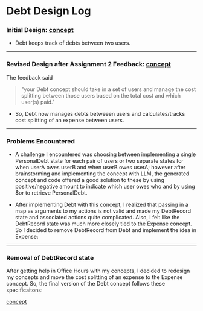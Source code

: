 # Debt Design Log

### Initial Design: [concept](../../../context/design/concepts/Debt/initialConcept.md/steps/_.f5ae342d.md)
- Debt keeps track of debts between two users.

---
### Revised Design after Assignment 2 Feedback: [concept](../../../context/design/concepts/Debt/Debt.md/steps/concept.b99abe8d.md)
The feedback said
> "your Debt concept should take in a set of users and manage the cost splitting between those users based on the total cost and which user(s) paid."
- So, Debt now manages debts betweeen users and calculates/tracks cost splitting of an expense between users.
---
### Problems Encountered
- A challenge I encountered was choosing between implementing a single PersonalDebt state for each pair of users or two separate states for when userA owes userB and when userB owes userA; however after brainstorming and implementing the concept with LLM, the generated concept and code offered a good solution to these by using positive/negative amount to indicate which user owes who and by using $or to retrieve PersonalDebt.

- After implementing Debt with this concept, I realized that passing in a map as arguments to my actions is not valid and made my DebtRecord state and associated actions quite complicated. Also, I felt like the DebtRecord state was much more closely tied to the Expense concept. So I decided to remove DebtRecord from Debt and implement the idea in Expense:
---
### Removal of DebtRecord state
After getting help in Office Hours with my concepts, I decided to redesign my concepts and move the cost splitting of an expense to the Expense concept. So, the final version of the Debt concept follows these specificaitons:

[concept](../../../context/design/concepts/Debt/Debt.md/steps/concept.36930f55.md)
